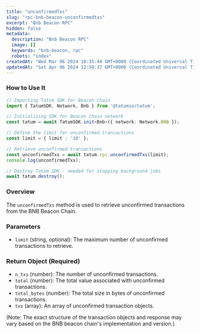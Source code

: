 ```yaml
---
title: "unconfirmedTxs"
slug: "rpc-bnb-beacon-unconfirmedtxs"
excerpt: "Bnb Beacon RPC"
hidden: false
metadata: 
  description: "Bnb Beacon RPC"
  image: []
  keywords: "bnb-beacon, rpc"
  robots: "index"
createdAt: "Wed Mar 06 2024 10:35:44 GMT+0000 (Coordinated Universal Time)"
updatedAt: "Sat Apr 06 2024 12:59:37 GMT+0000 (Coordinated Universal Time)"
---
```




### How to Use It

```typescript
// Importing Tatum SDK for Beacon Chain
import { TatumSDK, Network, Bnb } from '@tatumio/tatum';

// Initializing SDK for Beacon Chain network
const tatum = await TatumSDK.init<Bnb>({ network: Network.BNB });

// Define the limit for unconfirmed transactions
const limit = { limit : '10' }; 

// Retrieve unconfirmed transactions
const unconfirmedTxs = await tatum.rpc.unconfirmedTxs(limit);
console.log(unconfirmedTxs);

// Destroy Tatum SDK - needed for stopping background jobs
await tatum.destroy();
```

### Overview

The `unconfirmedTxs` method is used to retrieve unconfirmed transactions from the BNB Beacon Chain.

### Parameters

- `limit` (string, optional): The maximum number of unconfirmed transactions to retrieve.

### Return Object (Required)

- `n_txs` (number): The number of unconfirmed transactions.
- `total` (number): The total value associated with unconfirmed transactions.
- `total_bytes` (number): The total size in bytes of unconfirmed transactions.
- `txs` (array): An array of unconfirmed transaction objects.

(Note: The exact structure of the transaction objects and response may vary based on the BNB beacon chain's implementation and version.)
